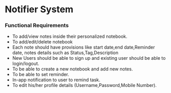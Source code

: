 # Notifier System

### Functional Requirements
- To add/view notes inside their personalized notebook.
- To add/edit/delete notebook
- Each note should have provisions like start date,end date,Reminder date, notes details such as Status,Tag,Description
- New Users should be able to sign up and existing user should be able to login/logout.
- To be able to create a new notebook and add new notes.
- To be able to set reminder.
- In-app notification to user to remind task.
- To edit his/her profile details (Username,Password,Mobile Number).

